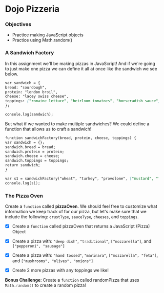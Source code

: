 # Dojo Pizzeria

### Objectives

- Practice making JavaScript objects
- Practice using Math.random()

### A Sandwich Factory

In this assignment we'll be making pizzas in JavaScript! And if we're going to just make one pizza we can define it all at once like the sandwich we see below.

```md
var sandwich = {
bread: "sourdough",
protein: "london broil",
cheese: "lacey swiss cheese",
toppings: ["romaine lettuce", "heirloom tomatoes", "horseradish sauce"]
};

console.log(sandwich);
```

But what if we wanted to make multiple sandwiches? We could define a function that allows us to craft a sandwich!

```md
function sandwichFactory(bread, protein, cheese, toppings) {
var sandwich = {};
sandwich.bread = bread;
sandwich.protein = protein;
sandwich.cheese = cheese;
sandwich.toppings = toppings;
return sandwich;
}

var s1 = sandwichFactory("wheat", "turkey", "provolone", ["mustard", "fried onions", "arugula"]);
console.log(s1);
```

### The Pizza Oven

Create a `function` called **pizzaOven**. We should feel free to customize what information we keep track of for our pizza, but let's make sure that we include the following: `crustType`, `sauceType`, `cheeses`, and `toppings`.

- [x] Create a `function` called pizzaOven that returns a JavaScript (Pizza) Object

- [x] Create a pizza with: `"deep dish"`, `"traditional"`, `["mozzarella"]`, and `["pepperoni", "sausage"]`

- [x] Create a pizza with: `"hand tossed"`, `"marinara"`, `["mozzarella", "feta"]`, and `["mushrooms", "olives", "onions"]`

- [x] Create 2 more pizzas with any toppings we like!

**Bonus Challenge:** Create a `function` called randomPizza that uses `Math.random()` to create a random pizza!

